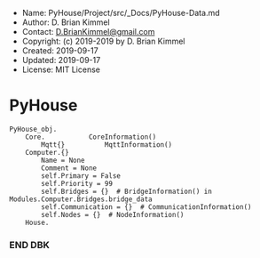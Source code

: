 * Name:      PyHouse/Project/src/_Docs/PyHouse-Data.md
* Author:    D. Brian Kimmel
* Contact:   D.BrianKimmel@gmail.com
* Copyright: (c) 2019-2019 by D. Brian Kimmel
* Created:   2019-09-17
* Updated:   2019-09-17
* License:   MIT License

# PyHouse

```
PyHouse_obj.
    Core.			CoreInformation()
        Mqtt{}			MqttInformation()
    Computer.{}
        Name = None
        Comment = None
        self.Primary = False
        self.Priority = 99
        self.Bridges = {}  # BridgeInformation() in Modules.Computer.Bridges.bridge_data
        self.Communication = {}  # CommunicationInformation()
        self.Nodes = {}  # NodeInformation()
    House.
```

### END DBK
